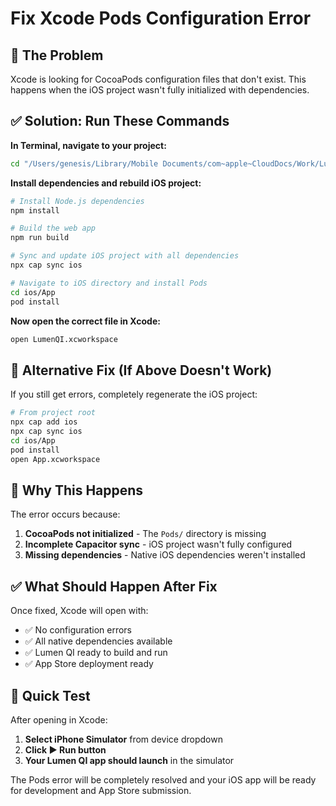 # Fix Xcode Pods Configuration Error

## 🎯 The Problem
Xcode is looking for CocoaPods configuration files that don't exist. This happens when the iOS project wasn't fully initialized with dependencies.

## ✅ Solution: Run These Commands

**In Terminal, navigate to your project:**
```bash
cd "/Users/genesis/Library/Mobile Documents/com~apple~CloudDocs/Work/Lumen/LumenQI"
```

**Install dependencies and rebuild iOS project:**
```bash
# Install Node.js dependencies
npm install

# Build the web app
npm run build

# Sync and update iOS project with all dependencies
npx cap sync ios

# Navigate to iOS directory and install Pods
cd ios/App
pod install
```

**Now open the correct file in Xcode:**
```bash
open LumenQI.xcworkspace
```

## 🔧 Alternative Fix (If Above Doesn't Work)

If you still get errors, completely regenerate the iOS project:

```bash
# From project root
npx cap add ios
npx cap sync ios
cd ios/App
pod install
open App.xcworkspace
```

## 🎯 Why This Happens

The error occurs because:
1. **CocoaPods not initialized** - The `Pods/` directory is missing
2. **Incomplete Capacitor sync** - iOS project wasn't fully configured
3. **Missing dependencies** - Native iOS dependencies weren't installed

## ✅ What Should Happen After Fix

Once fixed, Xcode will open with:
- ✅ No configuration errors
- ✅ All native dependencies available
- ✅ Lumen QI ready to build and run
- ✅ App Store deployment ready

## 📱 Quick Test

After opening in Xcode:
1. **Select iPhone Simulator** from device dropdown
2. **Click ▶️ Run button**
3. **Your Lumen QI app should launch** in the simulator

The Pods error will be completely resolved and your iOS app will be ready for development and App Store submission.